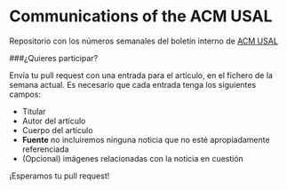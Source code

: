 Communications of the ACM USAL
==============================

Repositorio con los números semanales del boletín interno de [ACM USAL](http://usal.acm.org)

###¿Quieres participar?

Envía tu pull request con una entrada para el artículo, en el fichero de la semana actual. Es necesario que cada entrada tenga los siguientes campos:

* Titular
* Autor del artículo
* Cuerpo del artículo
* **Fuente** no incluiremos ninguna noticia que no esté apropiadamente referenciada
* (Opcional) imágenes relacionadas con la noticia en cuestión

¡Esperamos tu pull request!
